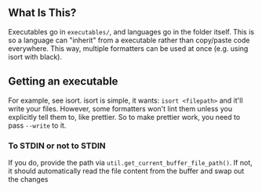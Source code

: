 ## What Is This?
Executables go in `executables/`, and languages go in the folder itself. This is so a language can "inherit" from a executable rather than copy/paste code everywhere. This way, multiple formatters can be used at once (e.g. using isort with black).

## Getting an executable
For example, see isort. isort is simple, it wants:
`isort <filepath>` and it'll write your files. However, some formatters won't lint them unless you explicitly tell them to, like prettier. So to make prettier work, you need to pass `--write` to it.

### To STDIN or not to STDIN
If you do, provide the path via `util.get_current_buffer_file_path()`. If not, it should automatically read the file content from the buffer and swap out the changes
